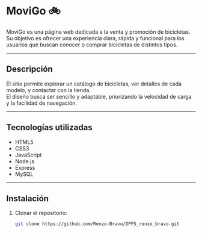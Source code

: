 # MoviGo 🚲

MoviGo es una página web dedicada a la venta y promoción de bicicletas. Su objetivo es ofrecer una experiencia clara, rápida y funcional para los usuarios que buscan conocer o comprar bicicletas de distintos tipos.

---

## Descripción

El sitio permite explorar un catálogo de bicicletas, ver detalles de cada modelo, y contactar con la tienda.  
El diseño busca ser sencillo y adaptable, priorizando la velocidad de carga y la facilidad de navegación.

---

## Tecnologías utilizadas

- HTML5  
- CSS3  
- JavaScript  
- Node.js  
- Express  
- MySQL  

---

## Instalación

1. Clonar el repositorio:
   ```bash
   git clone https://github.com/Renzo-Bravo/DPFS_renzo_bravo.git
